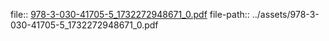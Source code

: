 file:: [978-3-030-41705-5_1732272948671_0.pdf](../assets/978-3-030-41705-5_1732272948671_0.pdf)
file-path:: ../assets/978-3-030-41705-5_1732272948671_0.pdf
